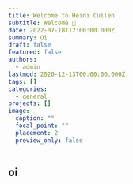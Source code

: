 ```yaml
---
title: Welcome to Heidi Cullen
subtitle: Welcome 👋
date: 2022-07-18T12:00:00.000Z
summary: Oi
draft: false
featured: false
authors:
  - admin
lastmod: 2020-12-13T00:00:00.000Z
tags: []
categories:
  - general
projects: []
image:
  caption: ""
  focal_point: ""
  placement: 2
  preview_only: false
---
```

## oi